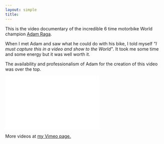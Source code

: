 ```yaml
---
layout: simple
title: 
---
```


This is the video documentary of the incredible 6 time motorbike World champion [Adam Raga](http://adamraga.es/).

When I met Adam and saw what he could do with his bike, I told myself *"I must
capture this in a video and show to the World"*. It took me some time and some energy but it
was well worth it.

The availability and professionalism of Adam for the creation of this video was over the top.

<iframe src="//player.vimeo.com/video/164539639?title=0&amp;byline=0&amp;portrait=0" frameborder="0" width="300" height="170" webkitallowfullscreen mozallowfullscreen allowfullscreen></iframe>

More videos at [my Vimeo page.](http://vimeo.com/fabriziotappero)
